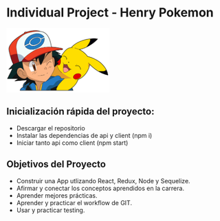 # Individual Project - Henry Pokemon

<img height="150" src="./pokemon.png" />

## Inicialización rápida del proyecto:
<ul>
<li>Descargar el repositorio </li>
<li>Instalar las dependencias de api y client (npm i) </li>
<li>Iniciar tanto api como client (npm start) </li>
</ul>

## Objetivos del Proyecto

- Construir una App utlizando React, Redux, Node y Sequelize.
- Afirmar y conectar los conceptos aprendidos en la carrera.
- Aprender mejores prácticas.
- Aprender y practicar el workflow de GIT.
- Usar y practicar testing.

